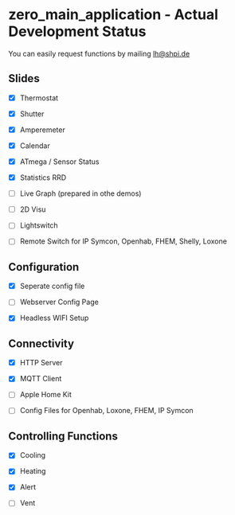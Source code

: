 # zero_main_application - Actual Development Status

You can easily request functions by mailing lh@shpi.de

## Slides

- [X] Thermostat

- [X] Shutter

- [X] Amperemeter

- [X] Calendar

- [X] ATmega / Sensor Status

- [X] Statistics RRD

- [ ] Live Graph (prepared in othe demos)

- [ ] 2D Visu

- [ ] Lightswitch

- [ ] Remote Switch for IP Symcon, Openhab, FHEM, Shelly, Loxone


## Configuration

- [X] Seperate config file

- [ ] Webserver Config Page

- [X] Headless WIFI Setup

## Connectivity

- [X] HTTP Server

- [X] MQTT Client

- [ ] Apple Home Kit

- [ ] Config Files for Openhab, Loxone, FHEM, IP Symcon

## Controlling Functions

- [X] Cooling

- [X] Heating

- [X] Alert

- [ ] Vent










